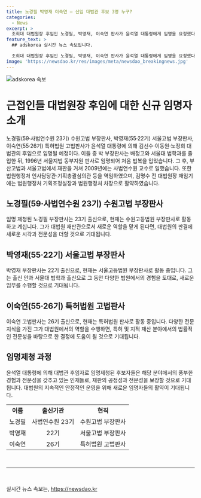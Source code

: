 ```yaml
---
title: 노경필 박영재 이숙연 – 신임 대법관 후보 3명 누구?
categories:
  - News
excerpt: >
  조희대 대법원장 후임인 노경필, 박영재, 이숙연 판사가 윤석열 대통령에게 임명을 요청했다. 박 부장판사는 법학과 졸업 후 판사로 경력을 쌓았으며, 법원행정처에서도 중요한 역할을 맡은 경력이 있다.
feature_text: >
  ## adskorea 실시간 뉴스 속보입니다.

  조희대 대법원장 후임인 노경필, 박영재, 이숙연 판사가 윤석열 대통령에게 임명을 요청했다. 박 부장판사는 법학과 졸업 후 판사로 경력을 쌓았으며, 법원행정처에서도 중요한 역할을 맡은 경력이 있다.
image: 'https://newsdao.kr/res/images/meta/newsdao_breakingnews.jpg'
---
```


<p><img src="https://newsdao.kr/res/images/meta/newsdao_breakingnews.jpg" alt="adskorea 속보" /></p>

<h1>근접인들 대법원장 후임에 대한 신규 임명자 소개</h1>

<p data-ke-size="size16">노경필(59·사법연수원 23기) 수원고법 부장판사, 박영재(55·22기) 서울고법 부장판사, 이숙연(55·26기) 특허법원 고법판사가 윤석열 대통령에 의해 김선수·이동원·노정희 대법관의 후임으로 임명될 예정이다. 이들 중 박 부장판사는 배정고와 서울대 법학과를 졸업한 뒤, 1996년 서울지법 동부지원 판사로 임명되어 처음 법복을 입었습니다. 그 후, 부산고법과 서울고법에서 재판을 거쳐 2009년에는 사법연수원 교수로 일했습니다. 또한 법원행정처 인사담당관·기획총괄심의관 등을 역임하였으며, 김명수 전 대법원장 재임기에는 법원행정처 기획조정실장과 법원행정처 차장으로 활약하였습니다.</p>

<h2 data-ke-size="size26">노경필(59·사법연수원 23기) 수원고법 부장판사</h2>

<p data-ke-size="size16">임명 제청된 노경필 부장판사는 23기 출신으로, 현재는 수원고등법원 부장판사로 활동하고 계십니다. 그가 대법원 재판관으로서 새로운 역할을 맡게 된다면, 대법원의 판결에 새로운 시각과 전문성을 더할 것으로 기대됩니다.</p>

<h2 data-ke-size="size26">박영재(55·22기) 서울고법 부장판사</h2>

<p data-ke-size="size16">박영재 부장판사는 22기 출신으로, 현재는 서울고등법원 부장판사로 활동 중입니다. 그는 출신 안과 서울대 법학과 출신으로 그 동안 다양한 법원에서의 경험을 토대로, 새로운 임무를 수행할 것으로 기대됩니다.</p>

<h2 data-ke-size="size26">이숙연(55·26기) 특허법원 고법판사</h2>

<p data-ke-size="size16">이숙연 고법판사는 26기 출신으로, 현재는 특허법원 판사로 활동 중입니다. 다양한 전문 지식을 가진 그가 대법원에서의 역할을 수행하면, 특허 및 지적 재산 분야에서의 법률적인 전문성을 바탕으로 한 결정에 도움이 될 것으로 기대됩니다.</p>

<h2 data-ke-size="size26">임명제청 과정</h2>

<p data-ke-size="size16">윤석열 대통령에 의해 대법관 후임자로 임명제청된 후보자들은 해당 분야에서의 풍부한 경험과 전문성을 갖추고 있는 인재들로, 재판의 공정성과 전문성을 보장할 것으로 기대됩니다. 대법원의 지속적인 안정적인 운영을 위해 새로운 임명자들의 활약이 기대됩니다.</p>

<table>
    <tbody>
        <tr>
            <td style="text-align: center; height: 17px;"><b>이름</b></td>
            <td style="text-align: center; height: 17px;"><b>출신기관</b></td>
            <td style="text-align: center; height: 17px;"><b>현직</b></td>
        </tr>
        <tr>
            <td style="text-align: center; height: 17px;">노경필</td>
            <td style="text-align: center; height: 17px;">사법연수원 23기</td>
            <td style="text-align: center; height: 17px;">수원고법 부장판사</td>
        </tr>
        <tr>
            <td style="text-align: center; height: 17px;">박영재</td>
            <td style="text-align: center; height: 17px;">22기</td>
            <td style="text-align: center; height: 17px;">서울고법 부장판사</td>
        </tr>
        <tr>
            <td style="text-align: center; height: 17px;">이숙연</td>
            <td style="text-align: center; height: 17px;">26기</td>
            <td style="text-align: center; height: 17px;">특허법원 고법판사</td>
        </tr>
    </tbody>
</table>

<p><br>
<hr>
<br></p>
실시간 뉴스 속보는, <a href="https://newsdao.kr" rel="dofollow">https://newsdao.kr</a>



